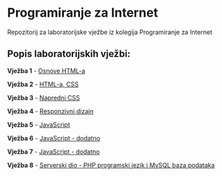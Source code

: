 # Programiranje za Internet
Repozitorij za laboratorijske vježbe iz kolegija Programiranje za Internet


## Popis laboratorijskih vježbi:

**Vježba 1** - [Osnove HTML-a](https://github.com/nduje/Programiranje-za-Internet/tree/main/Vje%C5%BEba%201)

**Vježba 2** - [HTML-a, CSS](https://github.com/nduje/Programiranje-za-Internet/tree/main/Vje%C5%BEba%202)

**Vježba 3** - [Napredni CSS](https://github.com/nduje/Programiranje-za-Internet/tree/main/Vje%C5%BEba%203)

**Vježba 4** - [Responzivni dizajn](https://github.com/nduje/Programiranje-za-Internet/tree/main/Vje%C5%BEba%204)

**Vježba 5** - [JavaScript](https://github.com/nduje/Programiranje-za-Internet/tree/main/Vje%C5%BEba%205)

**Vježba 6** - [JavaScript - dodatno](https://github.com/nduje/Programiranje-za-Internet/tree/main/Vje%C5%BEba%206)

**Vježba 7** - [JavaScript - dodatno](https://github.com/nduje/Programiranje-za-Internet/tree/main/Vje%C5%BEba%207)

**Vježba 8** - [Serverski dio - PHP programski jezik i MySQL baza podataka](https://github.com/nduje/Programiranje-za-Internet/tree/main/Vje%C5%BEba%208)
